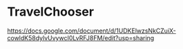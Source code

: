 # TravelChooser
https://docs.google.com/document/d/1UDKElwzsNkCZuiX-cowldK58dylvUvywcI0LvRFJ8FM/edit?usp=sharing

